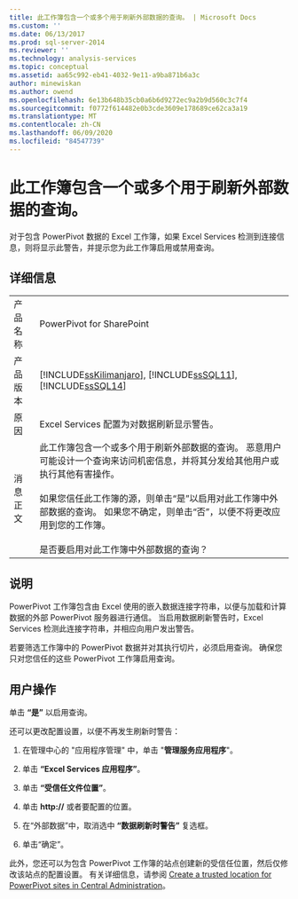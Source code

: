```yaml
---
title: 此工作簿包含一个或多个用于刷新外部数据的查询。 | Microsoft Docs
ms.custom: ''
ms.date: 06/13/2017
ms.prod: sql-server-2014
ms.reviewer: ''
ms.technology: analysis-services
ms.topic: conceptual
ms.assetid: aa65c992-eb41-4032-9e11-a9ba871b6a3c
author: minewiskan
ms.author: owend
ms.openlocfilehash: 6e13b648b35cb0a6b6d9272ec9a2b9d560c3c7f4
ms.sourcegitcommit: f0772f614482e0b3cde3609e178689ce62ca3a19
ms.translationtype: MT
ms.contentlocale: zh-CN
ms.lasthandoff: 06/09/2020
ms.locfileid: "84547739"
---
```

# <a name="this-workbook-contains-one-or-more-queries-that-refresh-external-data"></a>此工作簿包含一个或多个用于刷新外部数据的查询。
  对于包含 PowerPivot 数据的 Excel 工作簿，如果 Excel Services 检测到连接信息，则将显示此警告，并提示您为此工作簿启用或禁用查询。  
  
## <a name="details"></a>详细信息  
  
|||  
|-|-|  
|产品名称|PowerPivot for SharePoint|  
|产品版本|[!INCLUDE[ssKilimanjaro](../../includes/sskilimanjaro-md.md)], [!INCLUDE[ssSQL11](../../includes/sssql11-md.md)], [!INCLUDE[ssSQL14](../../includes/sssql14-md.md)]|  
|原因|Excel Services 配置为对数据刷新显示警告。|  
|消息正文|此工作簿包含一个或多个用于刷新外部数据的查询。 恶意用户可能设计一个查询来访问机密信息，并将其分发给其他用户或执行其他有害操作。<br /><br /> 如果您信任此工作簿的源，则单击“是”以启用对此工作簿中外部数据的查询。 如果您不确定，则单击“否”，以便不将更改应用到您的工作簿。<br /><br /> 是否要启用对此工作簿中外部数据的查询？|  
  
## <a name="explanation"></a>说明  
 PowerPivot 工作簿包含由 Excel 使用的嵌入数据连接字符串，以便与加载和计算数据的外部 PowerPivot 服务器进行通信。 当启用数据刷新警告时，Excel Services 检测此连接字符串，并相应向用户发出警告。  
  
 若要筛选工作簿中的 PowerPivot 数据并对其执行切片，必须启用查询。 确保您只对您信任的这些 PowerPivot 工作簿启用查询。  
  
## <a name="user-action"></a>用户操作  
 单击 **“是”** 以启用查询。  
  
 还可以更改配置设置，以便不再发生刷新时警告：  
  
1.  在管理中心的 "应用程序管理" 中，单击 "**管理服务应用程序**"。  
  
2.  单击 **“Excel Services 应用程序”**。  
  
3.  单击 **“受信任文件位置”**。  
  
4.  单击 **http://** 或者要配置的位置。  
  
5.  在“外部数据”中，取消选中 **“数据刷新时警告”** 复选框。  
  
6.  单击“确定”。  
  
 此外，您还可以为包含 PowerPivot 工作簿的站点创建新的受信任位置，然后仅修改该站点的配置设置。 有关详细信息，请参阅 [Create a trusted location for PowerPivot sites in Central Administration](create-a-trusted-location-for-power-pivot-sites-in-central-administration.md)。  
  
  
